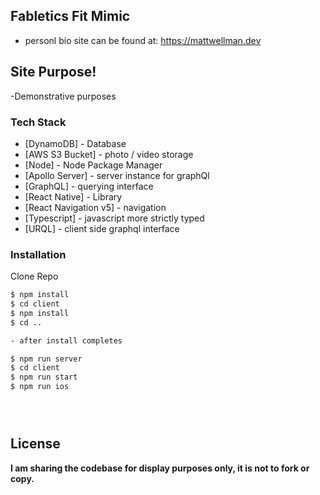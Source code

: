 ## Fabletics Fit Mimic

- personl bio site can be found at:
  https://mattwellman.dev

## Site Purpose!

-Demonstrative purposes

### Tech Stack

- [DynamoDB] - Database
- [AWS S3 Bucket] - photo / video storage
- [Node] - Node Package Manager
- [Apollo Server] - server instance for graphQl
- [GraphQL] - querying interface
- [React Native] - Library
- [React Navigation v5] - navigation
- [Typescript] - javascript more strictly typed
- [URQL] - client side graphql interface

### Installation

Clone Repo

```sh
$ npm install
$ cd client
$ npm install
$ cd ..

- after install completes

$ npm run server
$ cd client
$ npm run start
$ npm run ios





```

## License

**I am sharing the codebase for display purposes only, it is not to fork or copy.**
